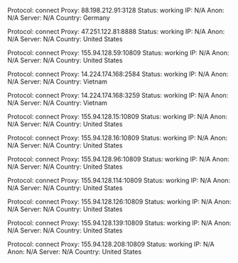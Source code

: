 Protocol: connect
Proxy: 88.198.212.91:3128
Status: working
IP: N/A
Anon: N/A
Server: N/A
Country: Germany

Protocol: connect
Proxy: 47.251.122.81:8888
Status: working
IP: N/A
Anon: N/A
Server: N/A
Country: United States

Protocol: connect
Proxy: 155.94.128.59:10809
Status: working
IP: N/A
Anon: N/A
Server: N/A
Country: United States

Protocol: connect
Proxy: 14.224.174.168:2584
Status: working
IP: N/A
Anon: N/A
Server: N/A
Country: Vietnam

Protocol: connect
Proxy: 14.224.174.168:3259
Status: working
IP: N/A
Anon: N/A
Server: N/A
Country: Vietnam

Protocol: connect
Proxy: 155.94.128.15:10809
Status: working
IP: N/A
Anon: N/A
Server: N/A
Country: United States

Protocol: connect
Proxy: 155.94.128.16:10809
Status: working
IP: N/A
Anon: N/A
Server: N/A
Country: United States

Protocol: connect
Proxy: 155.94.128.96:10809
Status: working
IP: N/A
Anon: N/A
Server: N/A
Country: United States

Protocol: connect
Proxy: 155.94.128.114:10809
Status: working
IP: N/A
Anon: N/A
Server: N/A
Country: United States

Protocol: connect
Proxy: 155.94.128.126:10809
Status: working
IP: N/A
Anon: N/A
Server: N/A
Country: United States

Protocol: connect
Proxy: 155.94.128.139:10809
Status: working
IP: N/A
Anon: N/A
Server: N/A
Country: United States

Protocol: connect
Proxy: 155.94.128.208:10809
Status: working
IP: N/A
Anon: N/A
Server: N/A
Country: United States


